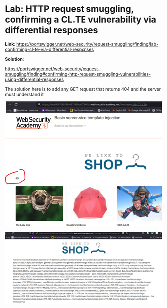 # Lab: HTTP request smuggling, confirming a CL.TE vulnerability via differential responses

**Link**: https://portswigger.net/web-security/request-smuggling/finding/lab-confirming-cl-te-via-differential-responses

**Solution**:

https://portswigger.net/web-security/request-smuggling/finding#confirming-http-request-smuggling-vulnerabilities-using-differential-responses

The solution here is to add any GET request that returns 404 and the server must understand it

<p align="center" width="100%">
  <img src="image1.png" width="800" hight="500"/>
</p>

<p align="center" width="100%">
  <img src="image2.png" width="800" hight="500"/>
</p>
